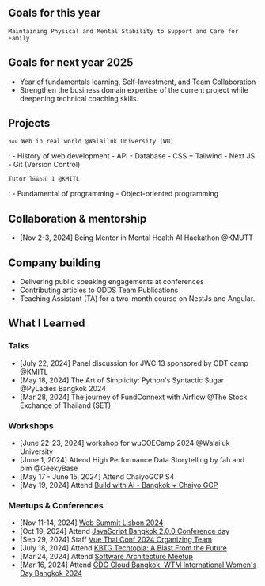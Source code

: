 ## Goals for this year

`Maintaining Physical and Mental Stability to Support and Care for Family`

## Goals for next year 2025
* Year of fundamentals learning, Self-Investment, and Team Collaboration
* Strengthen the business domain expertise of the current project while deepening technical coaching skills.


## Projects
`สอน Web in real world @Walailuk University (WU)`

:   - History of web development
    - API
    - Database
    - CSS + Tailwind
    - Next JS
    - Git (Version Control)


`Tutor ให้น้องปี 1 @KMITL`

:   - Fundamental of programming
    - Object-oriented programming



## Collaboration & mentorship
* [Nov 2-3, 2024] Being Mentor in Mental Health AI Hackathon @KMUTT


## Company building
* Delivering public speaking engagements at conferences
* Contributing articles to ODDS Team Publications
* Teaching Assistant (TA) for a two-month course on NestJs and Angular.

## What I Learned
### Talks
* [July 22, 2024] Panel discussion for  JWC 13 sponsored by ODT camp @KMITL
* [May 18, 2024] The Art of Simplicity: Python's Syntactic Sugar @PyLadies Bangkok 2024
* [Mar 28, 2024] The journey of FundConnext with Airflow @The Stock Exchange of Thailand (SET)

### Workshops
* [June 22-23, 2024] workshop for wuCOECamp 2024 @Walailuk University
* [June 1, 2024] Attend High Performance Data Storytelling by fah and pim @GeekyBase
* [May 17 - June 15, 2024] Attend ChaiyoGCP S4
* [May 19, 2024] Attend [Build with Ai - Bangkok + Chaiyo GCP](https://gdg.community.dev/events/details/google-gdg-bangkok-presents-build-with-ai-bangkok-chaiyo-gcp/)

### Meetups & Conferences
* [Nov 11-14, 2024] [Web Summit Lisbon 2024](https://websummit.com/)
* [Oct 19, 2024] Attend [JavaScript Bangkok 2.0.0 Conference day](https://www.eventpop.me/e/38704/javascript-bangkok-2-0-0)
* [Sep 29, 2024] Staff [Vue Thai Conf 2024 Organizing Team](https://www.facebook.com/events/406347685802389/)
* [July 18, 2024] Attend [KBTG Techtopia: A Blast From the Future](https://www.zipeventapp.com/e/KBTG-Techtopia-2024)
* [Mar 24, 2024] Attend [Software Architecture Meetup](https://www.eventpop.me/e/18376)
* [Mar 16, 2024] Attend [GDG Cloud Bangkok: WTM International Women's Day Bangkok 2024
](https://www.facebook.com/events/1135509544139552/)
